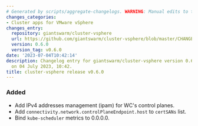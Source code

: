 ```yaml
---
# Generated by scripts/aggregate-changelogs. WARNING: Manual edits to this files will be overwritten.
changes_categories:
- Cluster apps for VMware vSphere
changes_entry:
  repository: giantswarm/cluster-vsphere
  url: https://github.com/giantswarm/cluster-vsphere/blob/master/CHANGELOG.md#060---2023-07-04
  version: 0.6.0
  version_tag: v0.6.0
date: '2023-07-04T10:42:14'
description: Changelog entry for giantswarm/cluster-vsphere version 0.6.0, published
  on 04 July 2023, 10:42.
title: cluster-vsphere release v0.6.0
---
```


### Added
- Add IPv4 addresses management (ipam) for WC's control planes.
- Add `connectivity.network.controlPlaneEndpoint.host` to `certSANs` list.
- Bind `kube-scheduler` metrics to 0.0.0.0.
